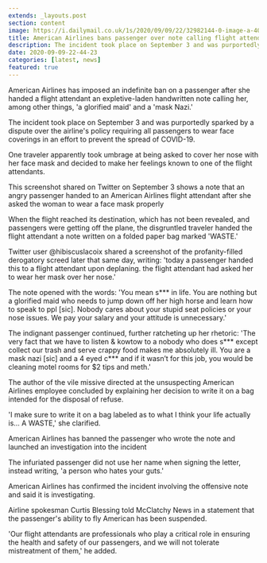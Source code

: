 ```yaml
---
extends: _layouts.post
section: content
image: https://i.dailymail.co.uk/1s/2020/09/09/22/32982144-0-image-a-40_1599687241767.jpg 
title: American Airlines bans passenger over note calling flight attendant a mask Nazi 
description: The incident took place on September 3 and was purportedly sparked by a dispute over American Airlines policy requiring all passengers to wear face masks to prevent the spread of COVID-19. 
date: 2020-09-09-22-44-23 
categories: [latest, news] 
featured: true 
--- 
```

American Airlines has imposed an indefinite ban on a passenger after she handed a flight attendant an expletive-laden handwritten note calling her, among other things, 'a glorified maid' and a 'mask Nazi.'

The incident took place on September 3 and was purportedly sparked by a dispute over the airline's policy requiring all passengers to wear face coverings in an effort to prevent the spread of COVID-19. 

One traveler apparently took umbrage at being asked to cover her nose with her face mask and decided to make her feelings known to one of the flight attendants. 

This screenshot shared on Twitter on September 3 shows a note that an angry passenger handed to an American Airlines flight attendant after she asked the woman to wear a face mask properly 

When the flight reached its destination, which has not been revealed, and passengers were getting off the plane, the disgruntled traveler handed the flight attendant a note written on a folded paper bag marked 'WASTE.'

Twitter user @hibiscuslacoix shared a screenshot of the profanity-filled derogatory screed later that same day, writing: 'today a passenger handed this to a flight attendant upon deplaning. the flight attendant had asked her to wear her mask over her nose.' 

The note opened with the words: 'You mean s*** in life. You are nothing but a glorified maid who needs to jump down off her high horse and learn how to speak to ppl [sic]. Nobody cares about your stupid seat policies or your nose issues. We pay your salary and your attitude is unnecessary.'

The indignant passenger continued, further ratcheting up her rhetoric: 'The very fact that we have to listen & kowtow to a nobody who does s*** except collect our trash and serve crappy food makes me absolutely ill. You are a mask nazi [sic] and a 4 eyed c*** and if it wasn’t for this job, you would be cleaning motel rooms for $2 tips and meth.'

The author of the vile missive directed at the unsuspecting American Airlines employee concluded by explaining her decision to write it on a bag intended for the disposal of refuse.

'I make sure to write it on a bag labeled as to what I think your life actually is... A WASTE,' she clarified. 

American Airlines has banned the passenger who wrote the note and launched an investigation into the incident 

The infuriated passenger did not use her name when signing the letter, instead writing, 'a person who hates your guts.'  

American Airlines has confirmed the incident involving the offensive note and said it is investigating. 

Airline spokesman Curtis Blessing told McClatchy News in a statement that the passenger's ability to fly American has been suspended. 

'Our flight attendants are professionals who play a critical role in ensuring the health and safety of our passengers, and we will not tolerate mistreatment of them,' he added.  

